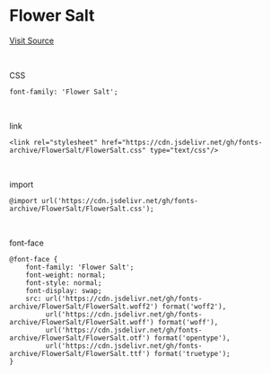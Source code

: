 # Flower Salt

[Visit Source](https://drive.google.com/drive/folders/1t3sqFePhmNGSFZcoIhvQqlf9r3Xr4Zfs)

&nbsp;

CSS

```
font-family: 'Flower Salt';
```

&nbsp;

link

```
<link rel="stylesheet" href="https://cdn.jsdelivr.net/gh/fonts-archive/FlowerSalt/FlowerSalt.css" type="text/css"/>
```

&nbsp;

import

```
@import url('https://cdn.jsdelivr.net/gh/fonts-archive/FlowerSalt/FlowerSalt.css');
```

&nbsp;

font-face

```
@font-face {
    font-family: 'Flower Salt';
    font-weight: normal;
    font-style: normal;
    font-display: swap;
    src: url('https://cdn.jsdelivr.net/gh/fonts-archive/FlowerSalt/FlowerSalt.woff2') format('woff2'),
         url('https://cdn.jsdelivr.net/gh/fonts-archive/FlowerSalt/FlowerSalt.woff') format('woff'),
         url('https://cdn.jsdelivr.net/gh/fonts-archive/FlowerSalt/FlowerSalt.otf') format('opentype'),
         url('https://cdn.jsdelivr.net/gh/fonts-archive/FlowerSalt/FlowerSalt.ttf') format('truetype');
}
```
